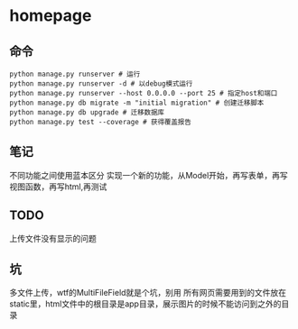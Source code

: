 # homepage
## 命令
```shell
python manage.py runserver # 运行
python manage.py runserver -d # 以debug模式运行
python manage.py runserver --host 0.0.0.0 --port 25 # 指定host和端口
python manage.py db migrate -m "initial migration" # 创建迁移脚本
python manage.py db upgrade # 迁移数据库
python manage.py test --coverage # 获得覆盖报告
```
## 笔记
不同功能之间使用蓝本区分
实现一个新的功能，从Model开始，再写表单，再写视图函数，再写html,再测试

## TODO
上传文件没有显示的问题

## 坑
多文件上传，wtf的MultiFileField就是个坑，别用
所有网页需要用到的文件放在static里，html文件中的根目录是app目录，展示图片的时候不能访问到之外的目录
